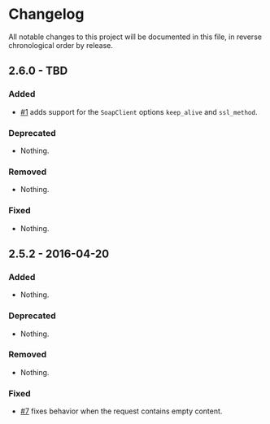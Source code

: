 # Changelog

All notable changes to this project will be documented in this file, in reverse chronological order by release.

## 2.6.0 - TBD

### Added

- [#1](https://github.com/zendframework/zend-soap/pull/1) adds
  support for the `SoapClient` options `keep_alive` and `ssl_method`.

### Deprecated

- Nothing.

### Removed

- Nothing.

### Fixed

- Nothing.

## 2.5.2 - 2016-04-20

### Added

- Nothing.

### Deprecated

- Nothing.

### Removed

- Nothing.

### Fixed

- [#7](https://github.com/zendframework/zend-soap/pull/7) fixes
  behavior when the request contains empty content.
